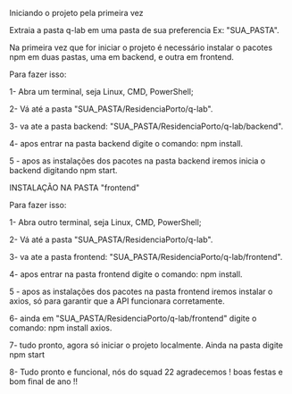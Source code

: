Iniciando o projeto pela primeira vez

Extraia a pasta q-lab em uma pasta de sua preferencia Ex: "SUA_PASTA".

Na primeira vez que for iniciar o projeto é necessário instalar o pacotes npm em duas pastas, uma em backend, e outra em frontend.

Para fazer isso: 


1- Abra um terminal, seja Linux, CMD, PowerShell;

2- Vá até a pasta "SUA_PASTA/ResidenciaPorto/q-lab".

3- va ate a pasta backend: "SUA_PASTA/ResidenciaPorto/q-lab/backend".

4- apos entrar na pasta backend digite o comando: npm install.

5 - apos as instalações dos pacotes na pasta backend iremos inicia o backend digitando npm start.


INSTALAÇÃO NA PASTA "frontend"

Para fazer isso: 

1- Abra outro terminal, seja Linux, CMD, PowerShell;

2- Vá até a pasta "SUA_PASTA/ResidenciaPorto/q-lab".

3- va ate a pasta frontend: "SUA_PASTA/ResidenciaPorto/q-lab/frontend".

4- apos entrar na pasta frontend digite o comando: npm install.

5 - apos as instalações dos pacotes na pasta frontend iremos instalar o axios, só para garantir que a API funcionara corretamente.

6- ainda em "SUA_PASTA/ResidenciaPorto/q-lab/frontend" digite o comando: npm install axios.

7- tudo pronto, agora só iniciar o projeto localmente. Ainda na pasta digite npm start


8- Tudo pronto e funcional, nós do squad 22 agradecemos ! boas festas e bom final de ano !!

